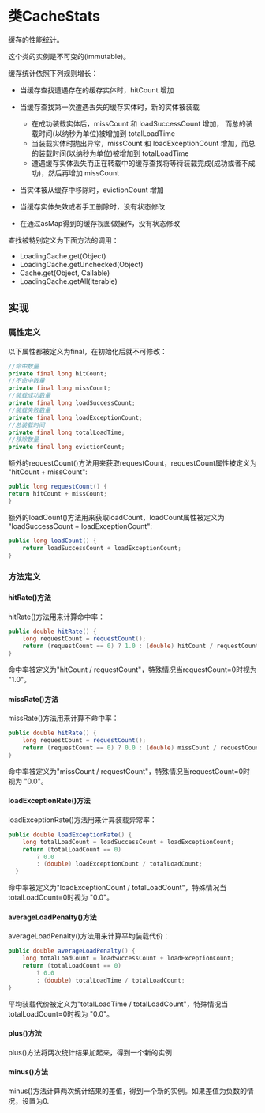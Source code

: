 类CacheStats
============

缓存的性能统计。

这个类的实例是不可变的(immutable)。

缓存统计依照下列规则增长：

- 当缓存查找遭遇存在的缓存实体时，hitCount 增加
- 当缓存查找第一次遭遇丢失的缓存实体时，新的实体被装载

	- 在成功装载实体后，missCount 和 loadSuccessCount 增加， 而总的装载时间(以纳秒为单位)被增加到 totalLoadTime
	- 当装载实体时抛出异常，missCount 和 loadExceptionCount 增加，而总的装载时间(以纳秒为单位)被增加到 totalLoadTime
	- 遭遇缓存实体丢失而正在转载中的缓存查找将等待装载完成(成功或者不成功)，然后再增加 missCount

- 当实体被从缓存中移除时，evictionCount 增加
- 当缓存实体失效或者手工删除时，没有状态修改
- 在通过asMap得到的缓存视图做操作，没有状态修改

查找被特别定义为下面方法的调用：

- LoadingCache.get(Object)
- LoadingCache.getUnchecked(Object)
- Cache.get(Object, Callable)
- LoadingCache.getAll(Iterable)

## 实现

### 属性定义

以下属性都被定义为final，在初始化后就不可修改：

```java
//命中数量
private final long hitCount;
//不命中数量
private final long missCount;
//装载成功数量
private final long loadSuccessCount;
//装载失败数量
private final long loadExceptionCount;
//总装载时间
private final long totalLoadTime;
//移除数量
private final long evictionCount;
```

额外的requestCount()方法用来获取requestCount，requestCount属性被定义为 "hitCount + missCount":

```java
public long requestCount() {
return hitCount + missCount;
}
```

额外的loadCount()方法用来获取loadCount，loadCount属性被定义为 "loadSuccessCount + loadExceptionCount":

```java
public long loadCount() {
	return loadSuccessCount + loadExceptionCount;
}
```

### 方法定义

#### hitRate()方法

hitRate()方法用来计算命中率：

```java
public double hitRate() {
	long requestCount = requestCount();
	return (requestCount == 0) ? 1.0 : (double) hitCount / requestCount;
}
```

命中率被定义为"hitCount / requestCount"，特殊情况当requestCount=0时视为 "1.0"。

#### missRate()方法

missRate()方法用来计算不命中率：

```java
public double hitRate() {
	long requestCount = requestCount();
	return (requestCount == 0) ? 0.0 : (double) missCount / requestCount;
}
```

命中率被定义为"missCount / requestCount"，特殊情况当requestCount=0时视为 "0.0"。

#### loadExceptionRate()方法

loadExceptionRate()方法用来计算装载异常率：

```java
public double loadExceptionRate() {
    long totalLoadCount = loadSuccessCount + loadExceptionCount;
    return (totalLoadCount == 0)
        ? 0.0
        : (double) loadExceptionCount / totalLoadCount;
  }
```

命中率被定义为"loadExceptionCount / totalLoadCount"，特殊情况当totalLoadCount=0时视为 "0.0"。

#### averageLoadPenalty()方法

averageLoadPenalty()方法用来计算平均装载代价：

```java
public double averageLoadPenalty() {
    long totalLoadCount = loadSuccessCount + loadExceptionCount;
    return (totalLoadCount == 0)
        ? 0.0
        : (double) totalLoadTime / totalLoadCount;
}
```

平均装载代价被定义为"totalLoadTime / totalLoadCount"，特殊情况当totalLoadCount=0时视为 "0.0"。

#### plus()方法

plus()方法将两次统计结果加起来，得到一个新的实例

#### minus()方法

minus()方法计算两次统计结果的差值，得到一个新的实例。如果差值为负数的情况，设置为0.
